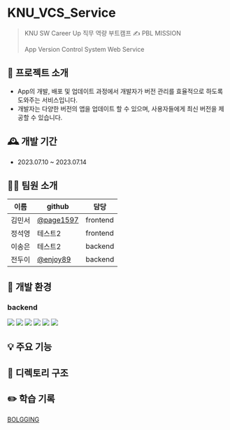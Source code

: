 # KNU_VCS_Service
> KNU SW Career Up 직무 역량 부트캠프 ✍️ PBL MISSION
> 
> App Version Control System Web Service

## 📕 프로젝트 소개
- App의 개발, 배포 및 업데이트 과정에서 개발자가 버전 관리를 효율적으로 하도록 도와주는 서비스입니다.
- 개발자는 다양한 버전의 앱을 업데이트 할 수 있으며, 사용자들에게 최신 버전을 제공할 수 있습니다.

## 🕰️ 개발 기간
- 2023.07.10 ~ 2023.07.14

## 👩‍💻 팀원 소개

|이름|github|담당|
|------|---|---|
|김민서|[@page1597](https://github.com/page1597)|frontend|
|정석영|테스트2|frontend|
|이송은|테스트2|backend|
|전두이|[@enjoy89](https://github.com/enjoy89)|backend|

## 🔨 개발 환경

### backend
<div>
<img src="https://img.shields.io/badge/JAVA 11-007396?style=for-the-badge&logo=Java&logoColor=white">
<img src="https://img.shields.io/badge/Spring Boot-6DB33F?style=for-the-badge&logo=SpringBoot&logoColor=white">
<img src="https://img.shields.io/badge/MySQL-4479A1?style=for-the-badge&logo=MySQL&logoColor=white">
<img src="https://img.shields.io/badge/Gradle-02303A?style=for-the-badge&logo=gradle&logoColor=white">
<img src="https://img.shields.io/badge/Intellij idea-000000?style=for-the-badge&logo=intellijidea&logoColor=white">
<img src="https://img.shields.io/badge/AWS-%23FF9900.svg?style=for-the-badge&logo=amazon-aws&logoColor=white">
</div>

## 💡 주요 기능

## 📂 디렉토리 구조
## ✏️ 학습 기록
[BOLGGING](https://stupendous-lumber-15e.notion.site/SW-8bca58cd333f40a99f71fcac0fb94e2e)
